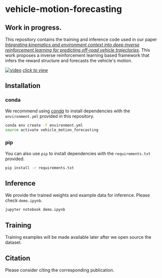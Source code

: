 # vehicle-motion-forecasting
## Work in progress.

This repository contains the training and inference code used in our paper *[Integrating kinematics and environment context into deep inverse reinforcement learning for predicting off-road vehicle trajectories](https://arxiv.org/abs/1810.07225)*. This work proposes a inverse reinforcement learning based framework that infers the reward structure and forecasts the vehicle's motion.

[![video](https://img.youtube.com/vi/nuJjIdEEDBk/0.jpg)](https://www.youtube.com/watch?v=nuJjIdEEDBk)
*[click to view](https://www.youtube.com/watch?v=nuJjIdEEDBk)*

## Installation
### conda
We recommend using *[conda](https://conda.io/docs/)* to install dependencies with the `environment.yml` provided in this repository.
```bash
conda env create -f environment.yml
source activate vehicle_motion_forecasting
```

### pip
You can also use `pip` to install dependencies with the `requirements.txt` provided.
```bash
pip install -r requirements.txt
```

## Inference
We provide the trained weights and example data for inference. Please check `demo.ipynb`.
```bash
jupyter notebook demo.ipynb
```

## Training
Training examples will be made available later after we open source the dataset.

## Citation
Please consider citing the corresponding publication.
